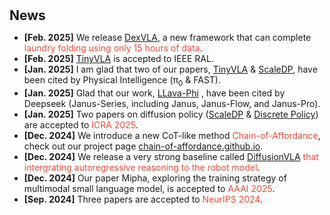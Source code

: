 <h1 id="news"></h1>

<h2 style="margin: 30px 0px 10px;">News</h2>

<ul>
<li><strong>[Feb. 2025]</strong> We release <a href="https://dex-vla.github.io/">DexVLA</a>, a new framework that can complete <span style="color:#e74d3c">laundry folding using only 15 hours of data</span>.</li>
<li><strong>[Feb. 2025]</strong> <a href="https://tiny-vla.github.io/">TinyVLA</a> is accepted to IEEE RAL.</li>
<li><strong>[Jan. 2025]</strong> I am glad that two of our papers, <a href="https://tiny-vla.github.io/">TinyVLA</a> & <a href="https://scaling-diffusion-policy.github.io/">ScaleDP</a>, have been cited by Physical Intelligence (&pi;<sub>0</sub> & FAST).</li>
<li><strong>[Jan. 2025]</strong> Glad that our work, <a href="https://github.com/zhuyiche/llava-phi">LLava-Phi</a> , have been cited by Deepseek (Janus-Series, including Janus, Janus-Flow, and Janus-Pro).</li>
<li><strong>[Jan. 2025]</strong> Two papers on diffusion policy (<a href="https://scaling-diffusion-policy.github.io/">ScaleDP</a> & <a href="https://discretepolicy.github.io/">Discrete Policy</a>) are accepted to <span style="color:#e74d3c">ICRA 2025</span>.</li>
<li><strong>[Dec. 2024]</strong> We introduce a new CoT-like method <span style="color:#e74d3c">Chain-of-Affordance</span>, check out our project page <span style="color:#e74d3c"><a href="https://chain-of-affordance.github.io/">chain-of-affordance.github.io</a></span>.</li>
<li><strong>[Dec. 2024]</strong> We release a very strong baseline called <span style="color:#e74d3c"><a href="https://diffusion-vla.github.io/">DiffusionVLA</a> that intergrating autoregressive reasoning to the robot model</span>.</li>
<li><strong>[Dec. 2024]</strong> Our paper Mipha, exploring the training strategy of multimodal small language model, is accepted to <span style="color:#e74d3c">AAAI 2025</span>.</li>
<li><strong>[Sep. 2024]</strong> Three papers are accepted to <span style="color:#e74d3c">NeurIPS 2024</span>.</li>
</ul>
